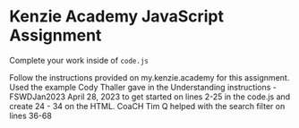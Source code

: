 # Kenzie Academy JavaScript Assignment

Complete your work inside of `code.js`

Follow the instructions provided on my.kenzie.academy for this assignment.
Used the example Cody Thaller gave in the Understanding instructions - FSWDJan2023 April 28, 2023 to get started on lines 2-25 in the code.js and create 24 - 34 on the HTML. 
CoaCH Tim Q helped with the search filter on lines 36-68